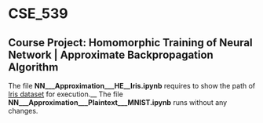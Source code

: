 # CSE_539
## Course Project: Homomorphic Training of Neural Network | Approximate Backpropagation Algorithm
The file **NN___Approximation___HE__Iris.ipynb** requires to show the path of [Iris dataset](https://gist.githubusercontent.com/netj/8836201/raw/6f9306ad21398ea43cba4f7d537619d0e07d5ae3/iris.csv) for execution.__
The file **NN___Approximation___Plaintext___MNIST.ipynb** runs without any changes.
